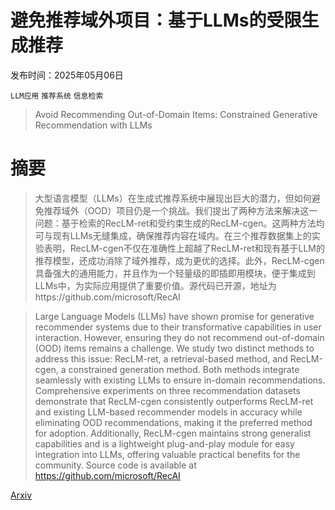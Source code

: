 # 避免推荐域外项目：基于LLMs的受限生成推荐

发布时间：2025年05月06日

`LLM应用` `推荐系统` `信息检索`

> Avoid Recommending Out-of-Domain Items: Constrained Generative Recommendation with LLMs

# 摘要

> 大型语言模型（LLMs）在生成式推荐系统中展现出巨大的潜力，但如何避免推荐域外（OOD）项目仍是一个挑战。我们提出了两种方法来解决这一问题：基于检索的RecLM-ret和受约束生成的RecLM-cgen。这两种方法均可与现有LLMs无缝集成，确保推荐内容在域内。在三个推荐数据集上的实验表明，RecLM-cgen不仅在准确性上超越了RecLM-ret和现有基于LLM的推荐模型，还成功消除了域外推荐，成为更优的选择。此外，RecLM-cgen具备强大的通用能力，并且作为一个轻量级的即插即用模块，便于集成到LLMs中，为实际应用提供了重要价值。源代码已开源，地址为https://github.com/microsoft/RecAI

> Large Language Models (LLMs) have shown promise for generative recommender systems due to their transformative capabilities in user interaction. However, ensuring they do not recommend out-of-domain (OOD) items remains a challenge. We study two distinct methods to address this issue: RecLM-ret, a retrieval-based method, and RecLM-cgen, a constrained generation method. Both methods integrate seamlessly with existing LLMs to ensure in-domain recommendations. Comprehensive experiments on three recommendation datasets demonstrate that RecLM-cgen consistently outperforms RecLM-ret and existing LLM-based recommender models in accuracy while eliminating OOD recommendations, making it the preferred method for adoption. Additionally, RecLM-cgen maintains strong generalist capabilities and is a lightweight plug-and-play module for easy integration into LLMs, offering valuable practical benefits for the community. Source code is available at https://github.com/microsoft/RecAI

[Arxiv](https://arxiv.org/abs/2505.03336)